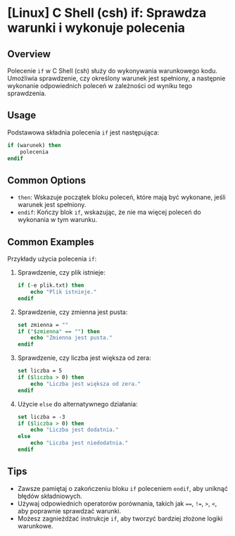 # [Linux] C Shell (csh) if: Sprawdza warunki i wykonuje polecenia

## Overview
Polecenie `if` w C Shell (csh) służy do wykonywania warunkowego kodu. Umożliwia sprawdzenie, czy określony warunek jest spełniony, a następnie wykonanie odpowiednich poleceń w zależności od wyniku tego sprawdzenia.

## Usage
Podstawowa składnia polecenia `if` jest następująca:

```csh
if (warunek) then
    polecenia
endif
```

## Common Options
- `then`: Wskazuje początek bloku poleceń, które mają być wykonane, jeśli warunek jest spełniony.
- `endif`: Kończy blok `if`, wskazując, że nie ma więcej poleceń do wykonania w tym warunku.

## Common Examples
Przykłady użycia polecenia `if`:

1. Sprawdzenie, czy plik istnieje:
    ```csh
    if (-e plik.txt) then
        echo "Plik istnieje."
    endif
    ```

2. Sprawdzenie, czy zmienna jest pusta:
    ```csh
    set zmienna = ""
    if ("$zmienna" == "") then
        echo "Zmienna jest pusta."
    endif
    ```

3. Sprawdzenie, czy liczba jest większa od zera:
    ```csh
    set liczba = 5
    if ($liczba > 0) then
        echo "Liczba jest większa od zera."
    endif
    ```

4. Użycie `else` do alternatywnego działania:
    ```csh
    set liczba = -3
    if ($liczba > 0) then
        echo "Liczba jest dodatnia."
    else
        echo "Liczba jest niedodatnia."
    endif
    ```

## Tips
- Zawsze pamiętaj o zakończeniu bloku `if` poleceniem `endif`, aby uniknąć błędów składniowych.
- Używaj odpowiednich operatorów porównania, takich jak `==`, `!=`, `>`, `<`, aby poprawnie sprawdzać warunki.
- Możesz zagnieżdżać instrukcje `if`, aby tworzyć bardziej złożone logiki warunkowe.